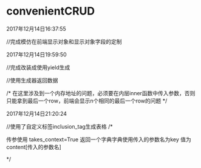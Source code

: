# convenientCRUD

2017年12月14日16:37:55

//完成模仿在前端显示对象和显示对象字段的定制

2017年12月14日19:59:50

//完成改装成使用yield生成

//使用生成器返回数据

/*
在这里涉及到一个内存地址的问题，必须要在内层inner函数中传入参数，否则只能拿到最后一个row，前端会显示n个相同的最后一个row的问题
*/

2017年12月14日21:20:24

//使用了自定义标签inclusion_tag生成表格
/*

传参使用 takes_context=True
 返回一个字典字典使用传入的参数名为key
 值为content[传入的参数名]

*/